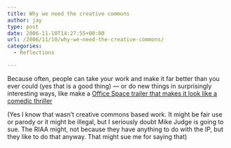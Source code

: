 ```yaml
---
title: Why we need the creative commons
author: jay
type: post
date: 2006-11-10T14:27:55+00:00
url: /2006/11/10/why-we-need-the-creative-commons/
categories:
  - Reflections

---
```

Because often, people can take your work and make it far better than you ever could (yes that is a good thing) — or do new things in surprisingly interesting ways, like make a [Office Space trailer that makes it look like a comedic thriller][1]

(Yes I know that wasn’t creative commons based work. It might be fair use or parody or it might be illegal, but I seriously doubt Mike Judge is going to sue. The RIAA might, not because they have anything to do with the IP, but they like to do that anyway. That might sue me for saying that)

 [1]: http://www.youtube.com/watch?v=dGNs7QMeV7E